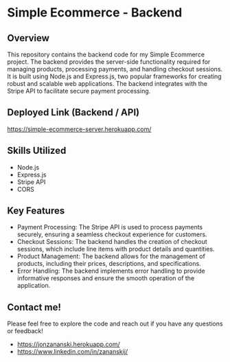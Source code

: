 # Simple Ecommerce - Backend

## Overview

This repository contains the backend code for my Simple Ecommerce project. The backend provides the server-side functionality required for managing products, processing payments, and handling checkout sessions. It is built using Node.js and Express.js, two popular frameworks for creating robust and scalable web applications. The backend integrates with the Stripe API to facilitate secure payment processing.

## Deployed Link (Backend / API)

https://simple-ecommerce-server.herokuapp.com/

## Skills Utilized

- Node.js
- Express.js
- Stripe API
- CORS

## Key Features

- Payment Processing: The Stripe API is used to process payments securely, ensuring a seamless checkout experience for customers.
- Checkout Sessions: The backend handles the creation of checkout sessions, which include line items with product details and quantities.
- Product Management: The backend allows for the management of products, including their prices, descriptions, and specifications.
- Error Handling: The backend implements error handling to provide informative responses and ensure the smooth operation of the application.

## Contact me!

Please feel free to explore the code and reach out if you have any questions or feedback!

- https://jonzananski.herokuapp.com/
- https://www.linkedin.com/in/zananskij/
